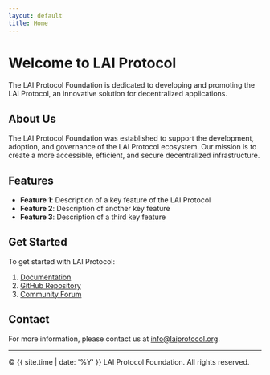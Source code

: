 ```yaml
---
layout: default
title: Home
---
```


# Welcome to LAI Protocol

The LAI Protocol Foundation is dedicated to developing and promoting the LAI Protocol, an innovative solution for decentralized applications.

## About Us

The LAI Protocol Foundation was established to support the development, adoption, and governance of the LAI Protocol ecosystem. Our mission is to create a more accessible, efficient, and secure decentralized infrastructure.

## Features

- **Feature 1**: Description of a key feature of the LAI Protocol
- **Feature 2**: Description of another key feature
- **Feature 3**: Description of a third key feature

## Get Started

To get started with LAI Protocol:

1. [Documentation](#)
2. [GitHub Repository](https://github.com/laiprotocol)
3. [Community Forum](#)

## Contact

For more information, please contact us at [info@laiprotocol.org](mailto:info@laiprotocol.org).

---

&copy; {{ site.time | date: '%Y' }} LAI Protocol Foundation. All rights reserved.